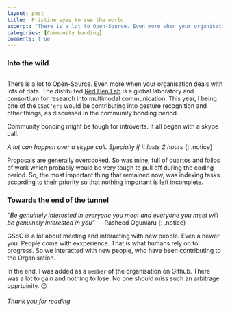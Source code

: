```yaml
---
layout: post
title: 	Pristine eyes to see the world
excerpt: "There is a lot to Open-Source. Even more when your organisation deals with lots of data. The distibuted ..."
categories: [Community bonding]
comments: true
---
```


### Into the wild

<img src="{{ site.url }}/img/a.jpg" alt=""><br>

There is a lot to Open-Source. Even more when your organisation deals with lots of data. The distibuted [Red Hen Lab](https://sites.google.com/site/distributedlittleredhen/home) is a global laboratory and consortium for research into multimodal communication. This year, I being one of the `GSoC'ers` would be contributing into gesture recognition and other things, as discussed in the community bonding period.

Community bonding might be tough for introverts. It all began with a skype call. 

*A lot can happen over a skype call. Specially if it lasts 2 hours* 
{: .notice}

Proposals are generally overcooked. So was mine, full of quartos and folios of work which probably would be very tough to pull off during the coding period. So, the most important thing that remained now, was indexing tasks according to their priority so that nothing important is left incomplete. 

### Towards the end of the tunnel

*“Be genuinely interested in everyone you meet and everyone you meet will be genuinely interested in you”* 			― Rasheed Ogunlaru
{: .notice}

GSoC is a lot about meeting and interacting with new people. Even a newer you. People come with exxperience. That is what humans rely on to progress. So we interacted with new people, who have been contributing to the Organisation. 

In the end, I was added as a `member` of the organisation on Github. There was a lot to gain and nothing to lose. No one should miss such an arbitrage opprtuinity. :wink:

###### Thank you for reading 

